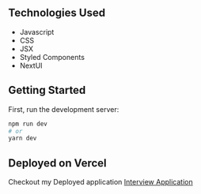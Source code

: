 ## Technologies Used

- Javascript
- CSS
- JSX
- Styled Components
- NextUI

## Getting Started

First, run the development server:

```bash
npm run dev
# or
yarn dev
```

## Deployed on Vercel

Checkout my Deployed application [Interview Application](https://interview-nextjs-app.vercel.app/)
